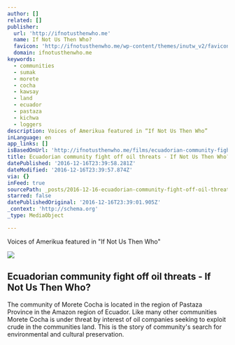 ```yaml
---
author: []
related: []
publisher:
  url: 'http://ifnotusthenwho.me'
  name: If Not Us Then Who?
  favicon: 'http://ifnotusthenwho.me/wp-content/themes/inutw_v2/favicon.png'
  domain: ifnotusthenwho.me
keywords:
  - communities
  - sumak
  - morete
  - cocha
  - kawsay
  - land
  - ecuador
  - pastaza
  - kichwa
  - loggers
description: Voices of Amerikua featured in “If Not Us Then Who”
inLanguage: en
app_links: []
isBasedOnUrl: 'http://ifnotusthenwho.me/films/ecuadorian-community-fight-off-oil-threats/'
title: Ecuadorian community fight off oil threats - If Not Us Then Who?
datePublished: '2016-12-16T23:39:58.281Z'
dateModified: '2016-12-16T23:39:57.874Z'
via: {}
inFeed: true
sourcePath: _posts/2016-12-16-ecuadorian-community-fight-off-oil-threats-if-not-us-then.md
starred: false
datePublishedOriginal: '2016-12-16T23:39:01.905Z'
_context: 'http://schema.org'
_type: MediaObject

---
```

Voices of Amerikua featured in "If Not Us Then Who"

<article style=""><img src="https://imgflo.herokuapp.com/graph/2b2431f8e7ba7b0/64bfdffeec80234f80c87d413e3ebb2c/noop.jpg?input=http%3A%2F%2Fifnotusthenwho.me%2Fwp-content%2Fuploads%2F2016%2F05%2FDSC_0002-730x1024.jpg" /><h1>Ecuadorian community fight off oil threats - If Not Us Then Who?</h1><p>The community of Morete Cocha is located in the region of Pastaza Province in the Amazon region of Ecuador. Like many other communities Morete Cocha is under threat by interest of oil companies seeking to exploit crude in the communities land. This is the story of community's search for environmental and cultural preservation.</p></article>